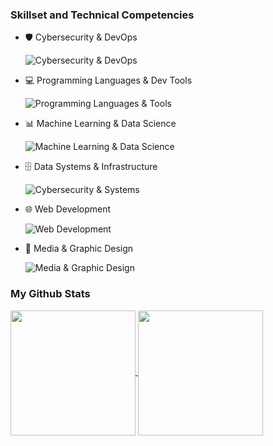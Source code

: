 ### Skillset and Technical Competencies
- 🛡️ Cybersecurity & DevOps

  ![Cybersecurity & DevOps](https://go-skill-icons.vercel.app/api/icons?i=docker,kali,selenium,wireshark)

- 💻 Programming Languages & Dev Tools

  ![Programming Languages & Tools](https://go-skill-icons.vercel.app/api/icons?i=git,java,python,qt,vscode)

- 📊 Machine Learning & Data Science

  ![Machine Learning & Data Science](https://go-skill-icons.vercel.app/api/icons?i=excel,jupyter,kaggle,pandas,pytorch,scikitlearn,tensorflow)

- 🗄️ Data Systems & Infrastructure

  ![Cybersecurity & Systems](https://go-skill-icons.vercel.app/api/icons?i=graphql,hadoop,postgresql,spark,supabase)

- 🌐 Web Development

  ![Web Development](https://go-skill-icons.vercel.app/api/icons?i=css,html,javascript,nodejs,react)

- 🎨 Media & Graphic Design

  ![Media & Graphic Design](https://go-skill-icons.vercel.app/api/icons?i=aftereffects,lightroom,photoshop)


### My Github Stats

<a href="https://github.com/AbdelRahmanRahal">
  <img height="200" align="center" src="https://github-readme-stats.vercel.app/api?username=AbdelRahmanRahal&show_icons=true&theme=dracula&title_color=79dafa&bg_color=45,282a36,1e2028&hide_rank=true" />
</a>
<a href="https://github.com/AbdelRahmanRahal">
  <img height="200" align="center" src="https://github-readme-stats.vercel.app/api/top-langs/?username=AbdelRahmanRahal&theme=dracula&layout=compact&title_color=79dafa&bg_color=45,282a36,1e2028&card_width=326" />
</a>
